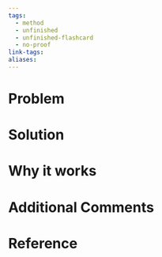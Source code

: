 ```yaml
---
tags:
  - method
  - unfinished
  - unfinished-flashcard
  - no-proof
link-tags: 
aliases:
---
```

# Problem


# Solution


# Why it works


# Additional Comments


# Reference





